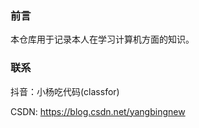 ### 前言
  本仓库用于记录本人在学习计算机方面的知识。

### 联系
  抖音：小杨吃代码(classfor)
  
  CSDN: https://blog.csdn.net/yangbingnew

  



